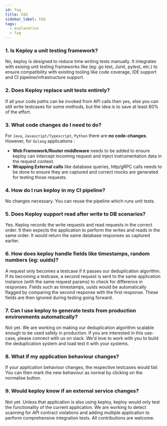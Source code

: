 ```yaml
---
id: faq
title: FAQ
sidebar_label: FAQ
tags:
  - explanation
  - faq
---
```


### 1. Is Keploy a unit testing framework?

No, keploy is designed to reduce time writing tests manually. It integrates with exising unit testing frameworks like (eg: go test, Junit, pytest, etc.) to ensure compatibility with existing tooling like code coverage, IDE support and CI pipeline/infrastructure support.

### 2. Does Keploy replace unit tests entirely?

If all your code paths can be invoked from API calls then yes, else you can still write testcases for some methods, but the idea is to save at least 80% of the effort.

### 3. What code changes do I need to do?

For `Java`, `Javascript/Typescript`, `Python` there are **no code-changes**. However, for `Golang` applications :

- **Web Framework/Router middleware** needs to be added to ensure keploy can intercept incoming request and inject instrumentation data in the request context.
- **Wrapping External calls** like database queries, http/gRPC calls needs to be done to ensure they are captured and correct mocks are generated for testing those requests.

### 4. How do I run keploy in my CI pipeline?

No changes necessary. You can reuse the pipeline which runs unit tests.

### 5. Does Keploy support read after write to DB scenarios?

Yes. Keploy records the write requests and read requests in the correct order. It then expects the application to perform the writes and reads in the same order. It would return the same database responses as captured earlier.

### 6. How does keploy handle fields like timestamps, random numbers (eg: uuids)?

A request only becomes a testcase if it passes our deduplication algorithm. If its becoming a testcase, a second request is sent to the same application instance (with the same request params) to check for difference in responses. Fields such as timestamps, uuids would be automatically flagged by comparing the second response with the first response. These fields are then ignored during testing going forward.

### 7. Can I use keploy to generate tests from production environments automatically?

Not yet. We are working on making our deduplication algorithm scalable enough to be used safely in production. If you are interested in this use-case, please connect with us on slack. We'd love to work with you to build the deduplication system and load test it with your systems.

### 8. What if my application behaviour changes?

If your application behaviour changes, the respective testcases would fail. You can then mark the new behaviour as normal by clicking on the normalise button.

### 9. Would keploy know if an external service changes?

Not yet. Unless that application is also using keploy, keploy would only test the functionality of the current application. We are working to detect scanning for API contract violations and adding multiple application to perform comprehensive integration tests. All contributions are welcome.
